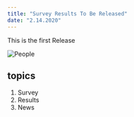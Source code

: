 ```yaml
---
title: "Survey Results To Be Released"
date: "2.14.2020"
---
```


This is the first Release

![People](./people.jpeg)

## topics



1. Survey
2. Results
3. News